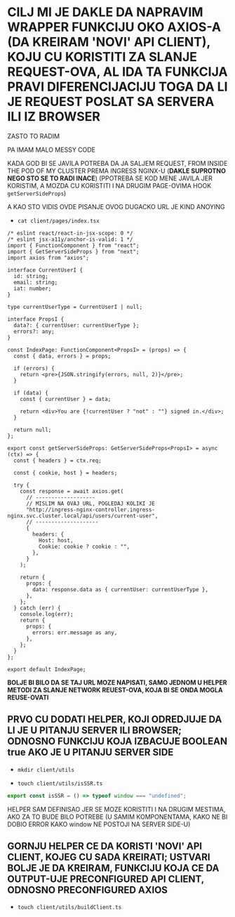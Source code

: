 # CILJ MI JE DAKLE DA NAPRAVIM WRAPPER FUNKCIJU OKO AXIOS-A (DA KREIRAM 'NOVI' API CLIENT), KOJU CU KORISTITI ZA SLANJE REQUEST-OVA, AL IDA TA FUNKCIJA PRAVI DIFERENCIJACIJU TOGA DA LI JE REQUEST POSLAT SA SERVERA ILI IZ BROWSER

ZASTO TO RADIM

PA IMAM MALO MESSY CODE

KADA GOD BI SE JAVILA POTREBA DA JA SALJEM REQUEST, FROM INSIDE THE POD OF MY CLUSTER PREMA INGRESS NGINX-U (**DAKLE SUPROTNO NEGO STO SE TO RADI INACE**) (PPOTREBA SE KOD MENE JAVILA JER KORISTIM, A MOZDA CU KORISTITI I NA DRUGIM PAGE-OVIMA HOOK `getServerSideProps`)

A KAO STO VIDIS OVDE PISANJE OVOG DUGACKO URL JE KIND ANOYING

- `cat client/pages/index.tsx`

```tsx
/* eslint react/react-in-jsx-scope: 0 */
/* eslint jsx-a11y/anchor-is-valid: 1 */
import { FunctionComponent } from "react";
import { GetServerSideProps } from "next";
import axios from "axios";

interface CurrentUserI {
  id: string;
  email: string;
  iat: number;
}

type currentUserType = CurrentUserI | null;

interface PropsI {
  data?: { currentUser: currentUserType };
  errors?: any;
}

const IndexPage: FunctionComponent<PropsI> = (props) => {
  const { data, errors } = props;

  if (errors) {
    return <pre>{JSON.stringify(errors, null, 2)}</pre>;
  }

  if (data) {
    const { currentUser } = data;

    return <div>You are {!currentUser ? "not" : ""} signed in.</div>;
  }

  return null;
};

export const getServerSideProps: GetServerSideProps<PropsI> = async (ctx) => {
  const { headers } = ctx.req;

  const { cookie, host } = headers;

  try {
    const response = await axios.get(
      // -------------------
      // MISLIM NA OVAJ URL, POGLEDAJ KOLIKI JE
      "http://ingress-nginx-controller.ingress-nginx.svc.cluster.local/api/users/current-user",
      // --------------------
      {
        headers: {
          Host: host,
          Cookie: cookie ? cookie : "",
        },
      }
    );

    return {
      props: {
        data: response.data as { currentUser: currentUserType },
      },
    };
  } catch (err) {
    console.log(err);
    return {
      props: {
        errors: err.message as any,
      },
    };
  }
};

export default IndexPage;

```

**BOLJE BI BILO DA SE TAJ URL MOZE NAPISATI, SAMO JEDNOM U HELPER METODI ZA SLANJE NETWORK REUEST-OVA, KOJA BI SE ONDA MOGLA REUSE-OVATI**

## PRVO CU DODATI HELPER, KOJI ODREDJUJE DA LI JE U PITANJU SERVER ILI BROWSER; ODNOSNO FUNKCIJU KOJA IZBACUJE BOOLEAN true AKO JE U PITANJU SERVER SIDE 

- `mkdir client/utils`

- `touch client/utils/isSSR.ts`

```ts
export const isSSR = () => typeof window === "undefined";
```

HELPER SAM DEFINISAO JER SE MOZE KORISTITI I NA DRUGIM MESTIMA, AKO ZA TO BUDE BILO POTREBE (U SAMIM KOMPONENTAMA, KAKO NE BI DOBIO ERROR KAKO window NE POSTOJI NA SERVER SIDE-U)

## GORNJU HELPER CE DA KORISTI 'NOVI' API CLIENT, KOJEG CU SADA KREIRATI; USTVARI BOLJE JE DA KREIRAM, FUNKCIJU KOJA CE DA OUTPUT-UJE PRECONFIGURED API CLIENT, ODNOSNO PRECONFIGURED AXIOS

- `touch client/utils/buildClient.ts`

```ts

```

 
